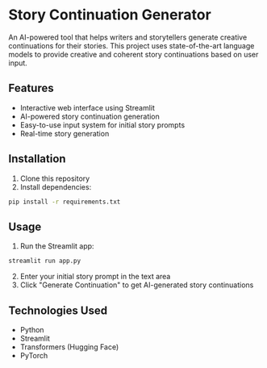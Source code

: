 # Story Continuation Generator

An AI-powered tool that helps writers and storytellers generate creative continuations for their stories. This project uses state-of-the-art language models to provide creative and coherent story continuations based on user input.

## Features

- Interactive web interface using Streamlit
- AI-powered story continuation generation
- Easy-to-use input system for initial story prompts
- Real-time story generation

## Installation

1. Clone this repository
2. Install dependencies:
```bash
pip install -r requirements.txt
```

## Usage

1. Run the Streamlit app:
```bash
streamlit run app.py
```

2. Enter your initial story prompt in the text area
3. Click "Generate Continuation" to get AI-generated story continuations

## Technologies Used

- Python
- Streamlit
- Transformers (Hugging Face)
- PyTorch

